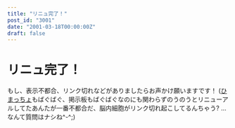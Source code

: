 ```yaml
---
title: "リニュ完了！"
post_id: "3001"
date: "2001-03-18T00:00:00Z"
draft: false
---
```


# リニュ完了！

もし、表示不都合、リンク切れなどがありましたらお声かけ願いますです！ ([ひまっちょ](/hi-macho)もばぐばぐ、掲示板もばぐばぐなのにも関わらずのうのうとリニューアルしてたあんたが一番不都合だ、脳内細胞がリンク切れ起こしてるんちゃう? …なんて質問はナシね^-^;)
